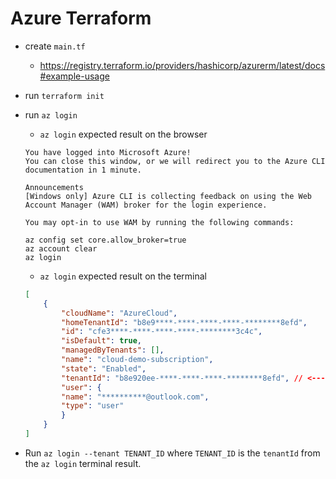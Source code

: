 # Azure Terraform

* create `main.tf`
    * https://registry.terraform.io/providers/hashicorp/azurerm/latest/docs#example-usage
* run `terraform init`
* run `az login`
    * `az login` expected result on the browser
    ```
    You have logged into Microsoft Azure!
    You can close this window, or we will redirect you to the Azure CLI documentation in 1 minute.

    Announcements
    [Windows only] Azure CLI is collecting feedback on using the Web Account Manager (WAM) broker for the login experience.

    You may opt-in to use WAM by running the following commands:

    az config set core.allow_broker=true
    az account clear
    az login

    ```
    * `az login` expected result on the terminal

    ```json
    [
        {
            "cloudName": "AzureCloud",
            "homeTenantId": "b8e9****-****-****-****-********8efd",
            "id": "cfe3****-****-****-****-********3c4c",
            "isDefault": true,
            "managedByTenants": [],
            "name": "cloud-demo-subscription",
            "state": "Enabled",
            "tenantId": "b8e920ee-****-****-****-********8efd", // <--- TENANT_ID
            "user": {
            "name": "**********@outlook.com",
            "type": "user"
            }
        }
    ]
    ```

* Run `az login --tenant TENANT_ID` where `TENANT_ID` is the `tenantId` from the `az login` terminal result.